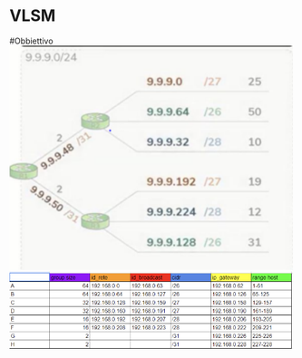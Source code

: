 # VLSM

#Obbiettivo
<img src="images/schema.PNG" width=500>
<img src="images/tabella.png" width=500>

